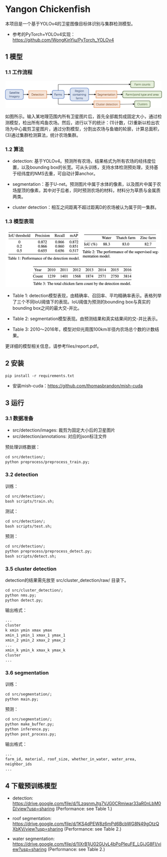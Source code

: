 # Yangon Chickenfish

本项目是一个基于YOLOv4的卫星图像目标体识别与集群检测模型。

- 参考的PyTorch+YOLOv4实现：https://github.com/WongKinYiu/PyTorch_YOLOv4


## 1 模型

### 1.1 工作流程

![method](files/method.png)

如图所示。输入某地理范围内所有卫星图片后，首先全部裁剪成固定大小，通过检测模型，检出所有鸡鱼农场。然后，进行以下的统计：(1)计数，(2)重新以检出农场为中心裁剪卫星图片，通过分割模型，分割出农场与鱼塘的轮廓，计算总面积，(3)通过集群检测算法，统计农场集群。

### 1.2 算法

- detection: 基于YOLOv4。预测所有农场，结果格式为所有农场的经纬度位置，以及bounding box的长宽。可从头训练，支持水体检测预处理，支持基于经纬度的NMS去重，可自动计算anchor。

- segmentation：基于U-net。预测图片中属于水体的像素，以及图片中属于农场屋顶的像素，其中对于后者，同时预测农场的材料，材料分为草质与金属质两类。

- cluster detection：相互之间距离不超过距离D的农场被认为属于同一集群。

### 1.3 模型表现

![performance](files/performance.png)

- Table 1: detection模型表现，由精确率、召回率、平均精确率表示。表格列举了三个不同IoU阈值下的表现。IoU阈值为预测的bounding box与真实的bounding box之间的最大交-并比。

- Table 2: segmentation模型表现。由预测结果和真实结果间的交-并比表示。

- Table 3: 2010～2016年，模型对仰光周围100km半径内农场总个数的计数结果。

更详细的模型相关信息，请参考files/report.pdf。


## 2 安装

```
pip install -r requirements.txt
```
- 安装mish-cuda：https://github.com/thomasbrandon/mish-cuda


## 3 运行

### 3.1 数据准备

- src/detection/images: 裁剪为固定大小后的卫星图片
- src/detection/annotations: 对应的json标注文件

预处理训练数据：
```
cd src/detection/;
python preprocess/preprocess_train.py;
```

### 3.2 detection
训练：
```
cd src/detection/;
bash scripts/train.sh;
```

测试：
```
cd src/detection/;
bash scripts/test.sh;
```

预测：
```
cd src/detection/;
python preprocess/preprocess_detect.py;
bash scripts/detect.sh;
```

### 3.5 cluster detection
detection的结果需先放至 src/cluster_detection/raw/ 目录下。
```
cd src/cluster_detection/;
python nms.py;
python detect.py;
```

输出格式：
```
...
cluster 
k xmin ymin xmax ymax
xmin_1 ymin_1 xmax_1 ymax_1
xmin_2 ymin_2 xmax_2 ymax_2
...
xmin_k ymin_k xmax_k ymax_k
cluster
...
```

### 3.6 segmentation
训练：
```
cd src/segmentation/;
python main.py;
```

预测：
```
cd src/segmentation/;
python make_buffer.py;
python inference.py;
python post_process.py;
```

输出格式：
```
...
farm_id, material, roof_size, whether_in_water, water_area, neighbor_ids
...
```


## 4 下载预训练模型

- detection: https://drive.google.com/file/d/1LzqsnmJtg7VJG0CRmiwar33aR0nLbM0D/view?usp=sharing (Performance: see Table 1.)

- roof segmentation: https://drive.google.com/file/d/1KS4dPEW8z6mPd6BcbWG8N49gOtzQXbKV/view?usp=sharing (Performance: see Table 2.)

- water segmentation: https://drive.google.com/file/d/1IXrB1jU02GUyL4bPoPIeuFE_LGjJG8FI/view?usp=sharing (Performance: see Table 2.)

